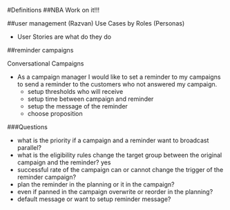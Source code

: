 #Definitions
##NBA
Work on it!!!


##user management (Razvan) 
Use Cases by Roles (Personas)
- User Stories are what do they do



##reminder campaigns

Conversational Campaigns
- As a campaign manager I would like to set a reminder to my campaigns to send a reminder to the customers who not answered my campaign.
    - setup thresholds who will receive
    - setup time between campaign and reminder
    - setup the message of the reminder
    - choose proposition

###Questions
* what is the priority if a campaign and a reminder want to broadcast parallel?
* what is the eligibility rules change the target group between the original campaign and the reminder? yes
* successful rate of the campaign can or cannot change the trigger of the reminder campaign? 
* plan the reminder in the planning or it in the campaign?
* even if panned in the campaign overwrite or reorder in the planning?
* default message or want to setup reminder message?



